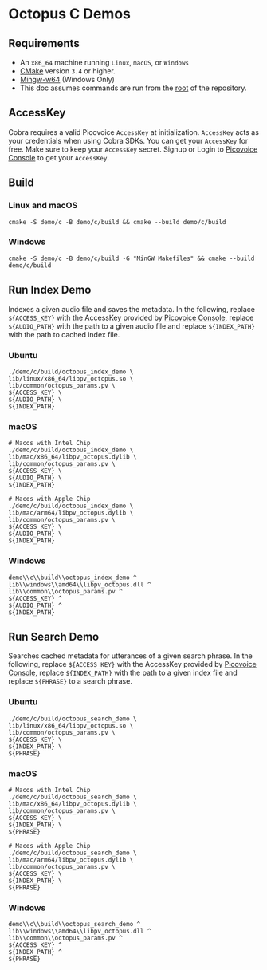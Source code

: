 # Octopus C Demos

## Requirements

- An `x86_64` machine running `Linux`, `macOS`, or `Windows`
- [CMake](https://cmake.org/) version `3.4` or higher.
- [Mingw-w64](http://mingw-w64.org/doku.php) (Windows Only)
- This doc assumes commands are run from the [root](../..) of the repository.

## AccessKey

Cobra requires a valid Picovoice `AccessKey` at initialization. `AccessKey` acts as your credentials when using Cobra SDKs.
You can get your `AccessKey` for free. Make sure to keep your `AccessKey` secret. 
Signup or Login to [Picovoice Console](https://console.picovoice.ai/) to get your `AccessKey`.

## Build

### Linux and macOS

```console
cmake -S demo/c -B demo/c/build && cmake --build demo/c/build
```

### Windows

```console
cmake -S demo/c -B demo/c/build -G "MinGW Makefiles" && cmake --build demo/c/build
```

## Run Index Demo

Indexes a given audio file and saves the metadata. In the following, replace `${ACCESS_KEY}` with
the AccessKey provided by [Picovoice Console](https://picovoice.ai/console/),
replace `${AUDIO_PATH}` with the path to a given audio file and replace `${INDEX_PATH}` with the path to cached index file.

### Ubuntu

```console
./demo/c/build/octopus_index_demo \
lib/linux/x86_64/libpv_octopus.so \
lib/common/octopus_params.pv \
${ACCESS_KEY} \
${AUDIO_PATH} \
${INDEX_PATH}
```

### macOS

```console
# Macos with Intel Chip
./demo/c/build/octopus_index_demo \
lib/mac/x86_64/libpv_octopus.dylib \
lib/common/octopus_params.pv \
${ACCESS_KEY} \
${AUDIO_PATH} \
${INDEX_PATH}

# Macos with Apple Chip
./demo/c/build/octopus_index_demo \
lib/mac/arm64/libpv_octopus.dylib \
lib/common/octopus_params.pv \
${ACCESS_KEY} \
${AUDIO_PATH} \
${INDEX_PATH}
```

### Windows

```console
demo\\c\\build\\octopus_index_demo ^
lib\\windows\\amd64\\libpv_octopus.dll ^
lib\\common\\octopus_params.pv ^
${ACCESS_KEY} ^
${AUDIO_PATH} ^
${INDEX_PATH}
```

## Run Search Demo

Searches cached metadata for utterances of a given search phrase. In the following, replace `${ACCESS_KEY}` with
the AccessKey provided by [Picovoice Console](https://picovoice.ai/console/),
replace `${INDEX_PATH}` with the path to a given index file and replace `${PHRASE}` to a search phrase.

### Ubuntu

```console
./demo/c/build/octopus_search_demo \
lib/linux/x86_64/libpv_octopus.so \
lib/common/octopus_params.pv \
${ACCESS_KEY} \
${INDEX_PATH} \
${PHRASE}
```

### macOS

```console
# Macos with Intel Chip
./demo/c/build/octopus_search_demo \
lib/mac/x86_64/libpv_octopus.dylib \
lib/common/octopus_params.pv \
${ACCESS_KEY} \
${INDEX_PATH} \
${PHRASE}

# Macos with Apple Chip
./demo/c/build/octopus_search_demo \
lib/mac/arm64/libpv_octopus.dylib \
lib/common/octopus_params.pv \
${ACCESS_KEY} \
${INDEX_PATH} \
${PHRASE}
```

### Windows

```console
demo\\c\\build\\octopus_search_demo ^
lib\\windows\\amd64\\libpv_octopus.dll ^
lib\\common\\octopus_params.pv ^
${ACCESS_KEY} ^
${INDEX_PATH} ^
${PHRASE}
```
